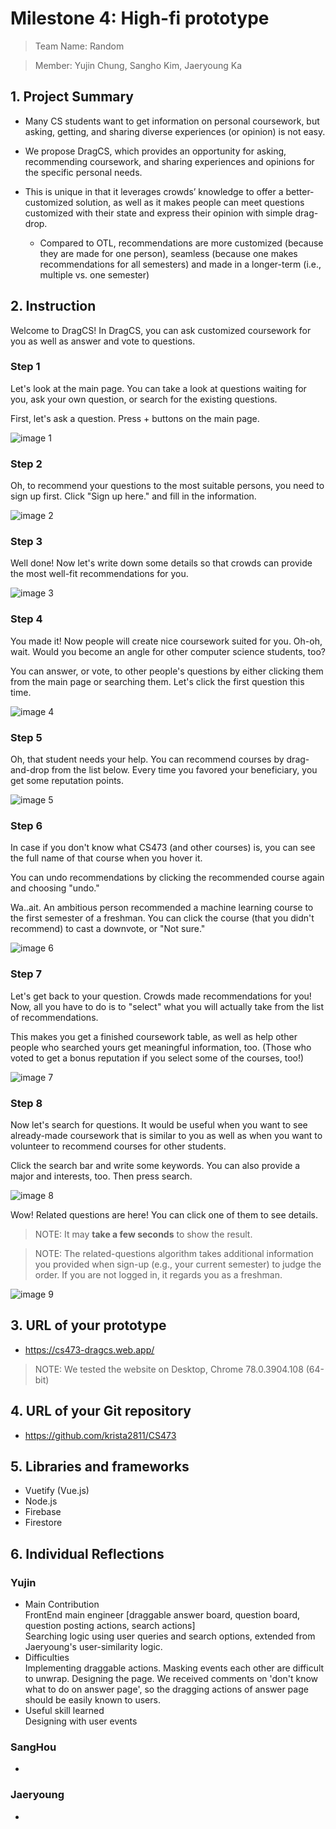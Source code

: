 # Milestone 4: High-fi prototype
> Team Name: Random

> Member: Yujin Chung, Sangho Kim, Jaeryoung Ka

## 1. Project Summary

- Many CS students want to get information on personal coursework, but asking, getting, and sharing diverse experiences (or opinion) is not easy.

- We propose DragCS, which provides an opportunity for asking, recommending coursework, and sharing experiences and opinions for the specific personal needs.

- This is unique in that it leverages crowds’ knowledge to offer a better-customized solution, as well as it makes people can meet questions customized with their state and express their opinion with simple drag-drop. 
  - Compared to OTL, recommendations are more customized (because they are made for one person), seamless (because one makes recommendations for all semesters) and made in a longer-term (i.e., multiple vs. one semester)



## 2. Instruction
Welcome to DragCS! In DragCS, you can ask customized coursework for you as well as answer and vote to questions. 

### Step 1
Let's look at the main page. You can take a look at questions waiting for you, ask your own question, or search for the existing questions. 

First, let's ask a question. Press + buttons on the main page.

![image 1](https://github.com/krista2811/CS473/blob/master/images/image1.png)

### Step 2
Oh, to recommend your questions to the most suitable persons, you need to sign up first. Click "Sign up here." and fill in the information.

![image 2](https://github.com/krista2811/CS473/blob/master/images/image2.png)
### Step 3
Well done! Now let's write down some details so that crowds can provide the most well-fit recommendations for you.

![image 3](https://github.com/krista2811/CS473/blob/master/images/image3.png)
### Step 4
You made it! Now people will create nice coursework suited for you. Oh-oh, wait. Would you become an angle for other computer science students, too?

You can answer, or vote, to other people's questions by either clicking them from the main page or searching them. Let's click the first question this time.

![image 4](https://github.com/krista2811/CS473/blob/master/images/image4.png)
### Step 5
Oh, that student needs your help. You can recommend courses by drag-and-drop from the list below. Every time you favored your beneficiary, you get some reputation points.

![image 5](https://github.com/krista2811/CS473/blob/master/images/image5.png)
### Step 6
In case if you don't know what CS473 (and other courses) is, you can see the full name of that course when you hover it.

You can undo recommendations by clicking the recommended course again and choosing "undo."

Wa..ait. An ambitious person recommended a machine learning course to the first semester of a freshman. You can click the course (that you didn't recommend) to cast a downvote, or "Not sure."

![image 6](https://github.com/krista2811/CS473/blob/master/images/image6.png)
### Step 7
Let's get back to your question. Crowds made recommendations for you! Now, all you have to do is to "select" what you will actually take from the list of recommendations.

This makes you get a finished coursework table, as well as help other people who searched yours get meaningful information, too. (Those who voted to get a bonus reputation if you select some of the courses, too!)

![image 7](https://github.com/krista2811/CS473/blob/master/images/image7.png)
### Step 8

Now let's search for questions. It would be useful when you want to see already-made coursework that is similar to you as well as when you want to volunteer to recommend courses for other students. 

Click the search bar and write some keywords. You can also provide a major and interests, too. Then press search.

![image 8](https://github.com/krista2811/CS473/blob/master/images/image8.png)

Wow! Related questions are here! You can click one of them to see details.

> NOTE: It may **take a few seconds** to show the result.

> NOTE: The related-questions algorithm takes additional information you provided when sign-up (e.g., your current semester) to judge the order. If you are not logged in, it regards you as a freshman.

![image 9](https://github.com/krista2811/CS473/blob/master/images/image9.png)


## 3. URL of your prototype
 * https://cs473-dragcs.web.app/

> NOTE: We tested the website on Desktop, Chrome 78.0.3904.108 (64-bit)

## 4. URL of your Git repository
 * https://github.com/krista2811/CS473


## 5. Libraries and frameworks
 * Vuetify (Vue.js)
 * Node.js
 * Firebase
 * Firestore

## 6. Individual Reflections
### Yujin
- Main Contribution  
FrontEnd main engineer [draggable answer board, question board, question posting actions, search actions]  
Searching logic using user queries and search options, extended from Jaeryoung's user-similarity logic.
- Difficulties  
Implementing draggable actions. Masking events each other are difficult to unwrap.
Designing the page. We received comments on 'don't know what to do on answer page', so the dragging actions of answer page should be easily known to users.  
- Useful skill learned  
Designing with user events

### SangHou
 - 


### Jaeryoung
 - 
